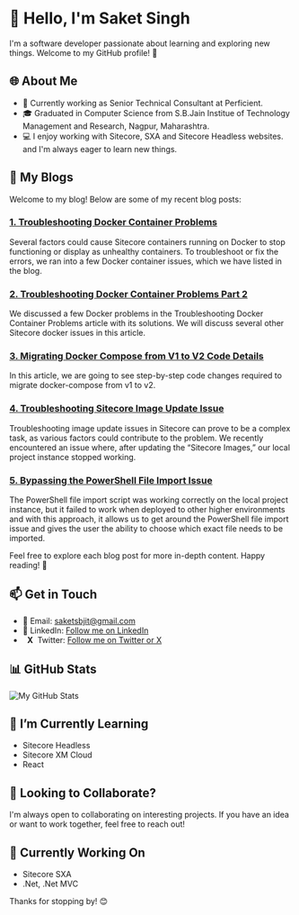 # 👋 Hello, I'm Saket Singh

I'm a software developer passionate about learning and exploring new things. Welcome to my GitHub profile! 🚀

## 🌐 About Me

- 💼 Currently working as Senior Technical Consultant at Perficient.
- 🎓 Graduated in Computer Science from S.B.Jain Institue of Technology Management and Research, Nagpur, Maharashtra.
- 💻 I enjoy working with Sitecore, SXA and Sitecore Headless websites. and I'm always eager to learn new things.

## 📝 My Blogs

Welcome to my blog! Below are some of my recent blog posts:

### [1. Troubleshooting Docker Container Problems](https://blogs.perficient.com/2023/04/25/troubleshooting-docker-container-problems/)

Several factors could cause Sitecore containers running on Docker to stop functioning or display as unhealthy containers. To troubleshoot or fix the errors, we ran into a few Docker container issues, which we have listed in the blog.

### [2. Troubleshooting Docker Container Problems Part 2](https://blogs.perficient.com/2023/04/25/troubleshooting-docker-container-problems-part-2/)

We discussed a few Docker problems in the Troubleshooting Docker Container Problems article with its solutions. We will discuss several other Sitecore docker issues in this article.

### [3. Migrating Docker Compose from V1 to V2 Code Details](https://blogs.perficient.com/2023/07/03/migrating-docker-compose-from-v1-to-v2-code-details/)

In this article, we are going to see step-by-step code changes required to migrate docker-compose from v1 to v2.

### [4. Troubleshooting Sitecore Image Update Issue](https://blogs.perficient.com/2023/11/15/troubleshooting-sitecore-image-update-issue/)

Troubleshooting image update issues in Sitecore can prove to be a complex task, as various factors could contribute to the problem. We recently encountered an issue where, after updating the “Sitecore Images,” our local project instance stopped working.

### [5. Bypassing the PowerShell File Import Issue](https://blogs.perficient.com/2023/12/05/bypassing-the-powershell-file-import-issue/)

The PowerShell file import script was working correctly on the local project instance, but it failed to work when deployed to other higher environments and with this approach, it allows us to get around the PowerShell file import issue and gives the user the ability to choose which exact file needs to be imported.

Feel free to explore each blog post for more in-depth content. Happy reading! 🚀

## 📫 Get in Touch

- 📧 Email: saketsbjit@gmail.com
- 💬 LinkedIn: [Follow me on LinkedIn](https://www.linkedin.com/in/saketpsingh/)
- &nbsp;&nbsp;**X**&nbsp;&nbsp;Twitter: [Follow me on Twitter or X](https://twitter.com/Saketsingh14942)

## 📊 GitHub Stats

![My GitHub Stats](https://github-readme-stats.vercel.app/api?username=singh-saket&show_icons=true&hide=issues)

## 🌱 I’m Currently Learning

- Sitecore Headless
- Sitecore XM Cloud
- React

## 👯 Looking to Collaborate?

I'm always open to collaborating on interesting projects. If you have an idea or want to work together, feel free to reach out!

## 🚧 Currently Working On

- Sitecore SXA
- .Net, .Net MVC

Thanks for stopping by! 😊
